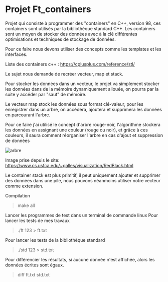 # Projet Ft_containers

Projet qui consiste à programmer des "containers" en C++, version 98, ces containers sont utilisés par la bibliothèque standard C++.
Les containers sont un moyen de stocker des données avec à la clé différentes optimisations et techniques de stockage de données.

Pour ce faire nous devons utiliser des concepts comme les templates et les interfaces.

Liste des containers c++ : https://cplusplus.com/reference/stl/

Le sujet nous demande de recréer vecteur, map et stack.

Pour stocker les données dans un vecteur, le projet va simplement stocker les données dans de la mémoire dynamiquement allouée, on pourra par la suite y accéder par "saut" de mémoire.

Le vecteur map stock les données sous format clé-valeur, pour les enregistrer dans un arbre, on accédera, ajoutera et supprimera les données en parcourant l'arbre.

Pour ce faire j'ai utilisé le concept d'arbre rouge-noir, l'algorithme stockera les données en assignant une couleur (rouge ou noir), et grâce à ces couleurs, il saura comment réorganiser l'arbre en cas d'ajout et suppression de données

![arbre](https://github.com/GitCGuillaume/ft_containers/assets/34135668/6b489f69-6775-47e0-9c70-dbb28db09309)

Image prise depuis le site: https://www.cs.usfca.edu/~galles/visualization/RedBlack.html

Le container stack est plus primitif, il peut uniquement ajouter et supprimer des données dans une pile, nous pouvons néanmoins utiliser notre vecteur comme extension.

Compilation
>make all

Lancer les programmes de test dans un terminal de commande linux
Pour lancer les tests de mes travaux
>
>./ft 123 > ft.txt
>
Pour lancer les tests de la bibliothèque standard
>
>./std 123 > std.txt

Pour différencier les résultats, si aucune donnée n'est affichée, alors les données écrites sont égaux.
>diff ft.txt std.txt
